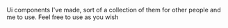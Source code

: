 Ui components I've made, sort of a collection of them for other people and me to use. Feel free to use as you wish
